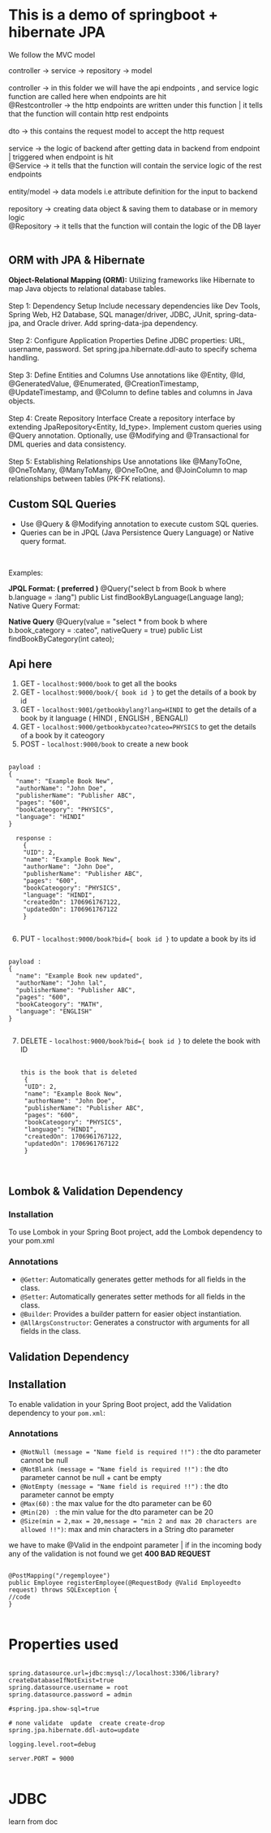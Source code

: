 # This is a demo of springboot + hibernate JPA
<p>We follow the MVC model </p>
<p> controller  → service → repository → model<br/><br/>
controller → in this folder we will have the api endpoints , and service logic function are called here 
when endpoints are hit<br/>
@Restcontroller → the http endpoints are written under this function | it tells that the function
will contain http rest endpoints<br/><br/>
dto → this contains the request model to accept the http request <br/><br/>
service → the logic of backend after getting data in backend from endpoint | triggered when endpoint is hit <br/>
@Service → it tells that the function will contain the service logic of the rest endpoints <br/><br/>
entity/model → data models i.e attribute definition for the input to backend <br/><br/>
repository → creating data object & saving them to  database or in memory logic <br/>
@Repository → it tells that the function will contain the logic of the DB layer<br/><br/>
</p>

## ORM with JPA & Hibernate
**Object-Relational Mapping (ORM):** Utilizing frameworks like Hibernate to map Java objects to relational database tables.
<br/>
<br/>
Step 1: Dependency Setup
Include necessary dependencies like Dev Tools, Spring Web, H2 Database, SQL manager/driver, JDBC, JUnit, spring-data-jpa, and Oracle driver.
Add spring-data-jpa dependency.
<br/>
<br/>
Step 2: Configure Application Properties
Define JDBC properties: URL, username, password.
Set spring.jpa.hibernate.ddl-auto to specify schema handling.
<br/>
<br/>
Step 3: Define Entities and Columns
Use annotations like @Entity, @Id, @GeneratedValue, @Enumerated, @CreationTimestamp, @UpdateTimestamp, and @Column to define tables and columns in Java objects.
<br/>
<br/>
Step 4: Create Repository Interface
Create a repository interface by extending JpaRepository<Entity, Id_type>.
Implement custom queries using @Query annotation.
Optionally, use @Modifying and @Transactional for DML queries and data consistency.
<br/>
<br/>
Step 5: Establishing Relationships
Use annotations like @ManyToOne, @OneToMany, @ManyToMany, @OneToOne, and @JoinColumn to map relationships between tables (PK-FK relations).

## Custom SQL Queries
- Use @Query & @Modifying annotation to execute custom SQL queries.
- Queries can be in JPQL (Java Persistence Query Language) or Native query format.
<br/>

Examples:

**JPQL Format: ( preferred )**
@Query("select b from Book b where b.language = :lang")
public List<Book> findBookByLanguage(Language lang);
Native Query Format:

**Native Query**
@Query(value = "select * from book b where b.book_category = :cateo", nativeQuery = true)
public List<Book> findBookByCategory(int cateo);


## Api here
1. GET - `localhost:9000/book`  to get all the books  <br/>
2. GET - `localhost:9000/book/{ book id }`  to get the details of a book by id <br/>
3. GET - `localhost:9001/getbookbylang?lang=HINDI`  to get the details of a book by it language ( HINDI , ENGLISH , BENGALI) <br/>
4. GET - `localhost:9000/getbookbycateo?cateo=PHYSICS`  to get the details of a book by it cateogory <br/>
5. POST - `localhost:9000/book`  to create a new book

<pre>
  <code>
payload :
{
  "name": "Example Book New",
  "authorName": "John Doe",
  "publisherName": "Publisher ABC",
  "pages": "600",
  "bookCateogory": "PHYSICS",
  "language": "HINDI"
}

  response :
    {
    "UID": 2,
    "name": "Example Book New",
    "authorName": "John Doe",
    "publisherName": "Publisher ABC",
    "pages": "600",
    "bookCateogory": "PHYSICS",
    "language": "HINDI",
    "createdOn": 1706961767122,
    "updatedOn": 1706961767122
    }
  </code>
</pre>

6. PUT -  `localhost:9000/book?bid={ book id }` to update a book by its id

<pre>
  <code>
payload :
{
  "name": "Example Book new updated",
  "authorName": "John lal",
  "publisherName": "Publisher ABC",
  "pages": "600",
  "bookCateogory": "MATH",
  "language": "ENGLISH"
}
  </code>
</pre>

7. DELETE  -  `localhost:9000/book?bid={ book id }`  to delete the book with ID
    <pre>
      <code>
   this is the book that is deleted
    {
    "UID": 2,
    "name": "Example Book New",
    "authorName": "John Doe",
    "publisherName": "Publisher ABC",
    "pages": "600",
    "bookCateogory": "PHYSICS",
    "language": "HINDI",
    "createdOn": 1706961767122,
    "updatedOn": 1706961767122
    }
      </code>
    </pre>

## Lombok & Validation Dependency

### Installation

To use Lombok in your Spring Boot project, add the Lombok dependency to your pom.xml

### Annotations

- `@Getter`: Automatically generates getter methods for all fields in the class.
- `@Setter`: Automatically generates setter methods for all fields in the class.
- `@Builder`: Provides a builder pattern for easier object instantiation.
- `@AllArgsConstructor`: Generates a constructor with arguments for all fields in the class.

## Validation Dependency

## Installation

To enable validation in your Spring Boot project, add the Validation dependency to your `pom.xml`:

### Annotations

- `@NotNull (message = "Name field is required !!")` : the dto parameter cannot be null
- `@NotBlank (message = "Name field is required !!")` : the dto parameter cannot be null + cant be empty
- `@NotEmpty (message = "Name field is required !!")` : the dto parameter cannot be empty
- `@Max(60)` : the max value for the dto parameter can be 60
- `@Min(20)	` : the min value for the dto parameter can be 20
- `@Size(min = 2,max = 20,message = "min 2 and max 20 characters are allowed !!")`:
max and min characters in a String dto parameter

we have to make @Valid in the endpoint parameter | if in the incoming body any of the validation is
not found we get **400 BAD REQUEST**


<pre>
<code>
@PostMapping("/regemployee")
public Employee registerEmployee(@RequestBody @Valid Employeedto request) throws SQLException {
//code 
}
</code>
</pre>

# Properties used
<pre>
<code>
spring.datasource.url=jdbc:mysql://localhost:3306/library?createDatabaseIfNotExist=true
spring.datasource.username = root
spring.datasource.password = admin

#spring.jpa.show-sql=true

# none validate  update  create create-drop
spring.jpa.hibernate.ddl-auto=update

logging.level.root=debug

server.PORT = 9000
</code>
</pre>

# JDBC 
learn from doc
